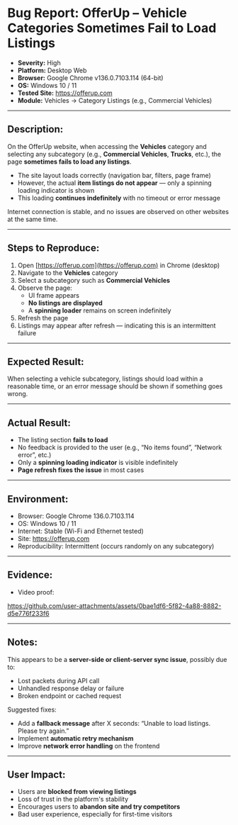 # Bug Report: OfferUp – Vehicle Categories Sometimes Fail to Load Listings

- **Severity:** High  
- **Platform:** Desktop Web  
- **Browser:** Google Chrome v136.0.7103.114 (64-bit)  
- **OS:** Windows 10 / 11  
- **Tested Site:** https://offerup.com  
- **Module:** Vehicles → Category Listings (e.g., Commercial Vehicles)

---

## Description:

On the OfferUp website, when accessing the **Vehicles** category and selecting any subcategory (e.g., **Commercial Vehicles**, **Trucks**, etc.), the page **sometimes fails to load any listings**.

- The site layout loads correctly (navigation bar, filters, page frame)  
- However, the actual **item listings do not appear** — only a spinning loading indicator is shown  
- This loading **continues indefinitely** with no timeout or error message

Internet connection is stable, and no issues are observed on other websites at the same time.

---

## Steps to Reproduce:

1. Open [https://offerup.com](https://offerup.com) in Chrome (desktop)  
2. Navigate to the **Vehicles** category  
3. Select a subcategory such as **Commercial Vehicles**  
4. Observe the page:
   - UI frame appears  
   - **No listings are displayed**  
   - A **spinning loader** remains on screen indefinitely  
5. Refresh the page  
6. Listings may appear after refresh — indicating this is an intermittent failure

---

## Expected Result:

When selecting a vehicle subcategory, listings should load within a reasonable time, or an error message should be shown if something goes wrong.

---

## Actual Result:

- The listing section **fails to load**  
- No feedback is provided to the user (e.g., “No items found”, “Network error”, etc.)  
- Only a **spinning loading indicator** is visible indefinitely  
- **Page refresh fixes the issue** in most cases

---

## Environment:

- Browser: Google Chrome 136.0.7103.114  
- OS: Windows 10 / 11  
- Internet: Stable (Wi-Fi and Ethernet tested)  
- Site: https://offerup.com  
- Reproducibility: Intermittent (occurs randomly on any subcategory)

---

## Evidence:

- Video proof: 

https://github.com/user-attachments/assets/0bae1df6-5f82-4a88-8882-d5e776f233f6



---

## Notes:

This appears to be a **server-side or client-server sync issue**, possibly due to:
- Lost packets during API call  
- Unhandled response delay or failure  
- Broken endpoint or cached request

Suggested fixes:
- Add a **fallback message** after X seconds: “Unable to load listings. Please try again.”  
- Implement **automatic retry mechanism**  
- Improve **network error handling** on the frontend

---

## User Impact:

- Users are **blocked from viewing listings**  
- Loss of trust in the platform's stability  
- Encourages users to **abandon site and try competitors**  
- Bad user experience, especially for first-time visitors
